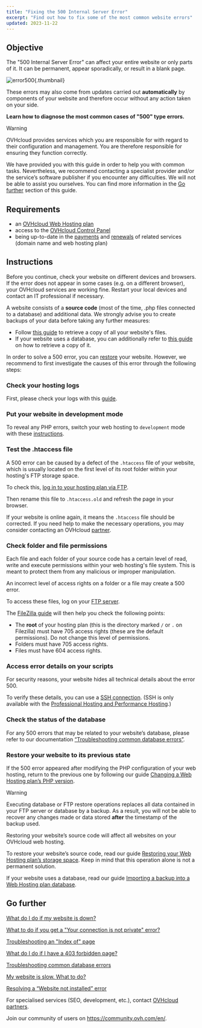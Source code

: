 ```yaml
---
title: "Fixing the 500 Internal Server Error"
excerpt: "Find out how to fix some of the most common website errors"
updated: 2023-11-22
---
```


## Objective

The "500 Internal Server Error" can affect your entire website or only parts of it. It can be permanent, appear sporadically, or result in a blank page.

![error500](http-500.png){.thumbnail}

These errors may also come from updates carried out **automatically** by components of your website and therefore occur without any action taken on your side.

**Learn how to diagnose the most common cases of "500" type errors.**

> [!warning]
>
> OVHcloud provides services which you are responsible for with regard to their configuration and management. You are therefore responsible for ensuring they function correctly.
>
> We have provided you with this guide in order to help you with common tasks. Nevertheless, we recommend contacting a specialist provider and/or the service’s software publisher if you encounter any difficulties. We will not be able to assist you ourselves. You can find more information in the [Go further](diagnostic_fix_500_internal_server_error_#go-further.) section of this guide.
>

## Requirements

- an [OVHcloud Web Hosting plan](hosting.)
- access to the [OVHcloud Control Panel](manager.)
- being up-to-date in the [payments](invoice_management#pay-bills.) and [renewals](how_to_use_automatic_renewal#renewal-management.) of related services (domain name and web hosting plan)

## Instructions

Before you continue, check your website on different devices and browsers. If the error does not appear in some cases (e.g. on a different browser), your OVHcloud services are working fine. Restart your local devices and contact an IT professional if necessary.

A website consists of a **source code** (most of the time, .php files connected to a database) and additional data. We strongly advise you to create backups of your data before taking any further measures:

- Follow [this guide](ftp_filezilla_user_guide1.) to retrieve a copy of all your website's files.
- If your website uses a database, you can additionally refer to [this guide](sql_database_export1.) on how to retrieve a copy of it.

In order to solve a 500 error, you can [restore](diagnostic_fix_500_internal_server_error_#restore.) your website. However, we recommend to first investigate the causes of this error through the following steps:

### Check your hosting logs

First, please check your logs with this [guide](logs_and_statistics1.).

### Put your website in development mode

To reveal any PHP errors, switch your web hosting to `development` mode with these [instructions](configure_your_web_hosting#step-2-check-your-web-hosting-plans-configuration.).

### Test the .htaccess file

A 500 error can be caused by a defect of the `.htaccess` file of your website, which is usually located on the first level of its root folder within your hosting's FTP storage space.

To check this, [log in to your hosting plan via FTP](ftp_connection1.).

Then rename this file to `.htaccess.old` and refresh the page in your browser.

If your website is online again, it means the `.htaccess` file should be corrected. If you need help to make the necessary operations, you may consider contacting an OVHcloud [partner](partner.).

### Check folder and file permissions

Each file and each folder of your source code has a certain level of read, write and execute permissions within your web hosting's file system. This is meant to protect them from any malicious or improper manipulation.

An incorrect level of access rights on a folder or a file may create a 500 error.

To access these files, log on your [FTP server](ftp_connection1.).

The [FileZilla guide](ftp_filezilla_user_guide#file-and-folder-permissions.) will then help you check the following points:

- The **root** of your hosting plan (this is the directory marked `/` or `.` on Filezilla) must have 705 access rights (these are the default permissions). Do not change this level of permissions.
- Folders must have 705 access rights.
- Files must have 604 access rights.

### Access error details on your scripts

For security reasons, your website hides all technical details about the error 500.

To verify these details, you can use a [SSH connection](ssh_on_webhosting1.). (SSH is only available with the [Professional Hosting and Performance Hosting](hosting.).)

### Check the status of the database

For any 500 errors that may be related to your website’s database, please refer to our documentation [“Troubleshooting common database errors”](diagnosis_database_errors1.).

### Restore your website to its previous state <a name="restore"></a>

If the 500 error appeared after modifying the PHP configuration of your web hosting, return to the previous one by following our guide [Changing a Web Hosting plan’s PHP version](configure_your_web_hosting1.).

> [!warning]
>
> Executing database or FTP restore operations replaces all data contained in your FTP server or database by a backup. As a result, you will not be able to recover any changes made or data stored **after** the timestamp of the backup used.
>
> Restoring your website’s source code will affect all websites on your OVHcloud web hosting.
>

To restore your website’s source code, read our guide [Restoring your Web Hosting plan’s storage space](ftp_save_and_backup1.). Keep in mind that this operation alone is not a permanent solution.

If your website uses a database, read our guide [Importing a backup into a Web Hosting plan database](sql_importing_mysql_database#restore-a-backup-from-the-control-panel.).

## Go further <a name="go-further"></a>

[What do I do if my website is down?](diagnostic-website-not-accessible1.)

[What to do if you get a "Your connection is not private" error?](diagnostic-not-secured1.)

[Troubleshooting an "Index of" page](diagnostic-index-of1.)

[What do I do if I have a 403 forbidden page?](diagnostic_403_forbidden1.)

[Troubleshooting common database errors](diagnosis_database_errors1.)

[My website is slow. What to do?](diagnostic_slownesses1.)

[Resolving a “Website not installed” error](multisites_website_not_installed1.)

For specialised services (SEO, development, etc.), contact [OVHcloud partners](partner.).

Join our community of users on <https://community.ovh.com/en/>.
